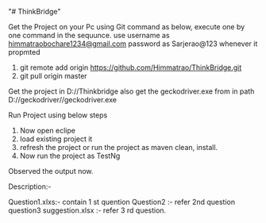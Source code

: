 "# ThinkBridge" 



Get the Project on your Pc using Git command as below, execute one  by one command in the sequunce. use username as himmatraobochare1234@gmail.com password as Sarjerao@123 whenever it propmted

1. git remote add origin https://github.com/Himmatrao/ThinkBridge.git
2. git pull origin master

Get the project in D://Thinkbridge
also get the geckodriver.exe from in path D://geckodriver//geckodriver.exe

Run Project using below steps
1. Now open eclipe 
2. load existing project it
3. refresh the project or run the project as maven clean, install.
4. Now run the project as TestNg


Observed the output now.



Description:- 

Question1.xlxs:- contain 1 st quention
Question2 :- refer 2nd question
question3 suggestion.xlsx :- refer 3 rd question.




